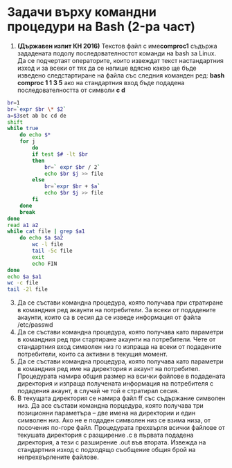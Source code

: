 
# Задачи върху командни процедури на Bash (2-ра част)

1. **(Държавен изпит КН 2016)** Текстов файл с име ​**comproc1**​ съдържа зададената по­долу последователностот команди на bash за Linux. Да се подчертаят операторите, които извеждат текст настандартния изход и за всеки от тях да се напише вдясно какво ще бъде изведено следстартиране на файла със следния команден ред: **bash comproc 1  1   3   5** ако на стандартния вход бъде подадена последователността от символи **​c  d**
```bash
br=1
br=`expr $br \* $2`
a=$3set ab bc cd de
shift
while true
	do echo $*
	for j 
		do 
		if test $# -lt $br
		then 
			br=` expr $br / 2`
			echo $br $j >> file
		else 
			br=`expr $br + $a` 
			echo $br $j >> file 
		fi
	done
	break
done
read a1 a2
while cat file | grep $a1
	do echo $a $a2 
		wc -l file 
		tail -5c file 
		exit 
		echo FIN
done
echo $a $a1
wc -c file
tail -2l file
```
3. Да се състави командна процедура, която получава при стратиране в командния ред акаунти на потребители. За всеки от подадените акаунти, които са в сесия да се изведе информация от файла /etc/passwd
4. Да се състави командна процедура, която получава като параметри в командния ред при стартиране акаунти на потребители. Чете от стандартния вход символен низ го изпраща на всеки от подадените потребители, които са активни в текущия момент.
5. Да се състави командна процедура, която получава като параметри в командния ред име на директория и акаунт на потребител. Процедурата намира общия размер на всички файлове в подадената директория и изпраща получената информация на потребителя с подадения акаунт, в случай че той е стратирал сесия.
6. В текущата директория се намира файл ff със съдържание символен низ.  Да aсе състави командна порцедура, която получава три позиционни параметъра – две имена на директории и един символен низ. Ако не е подаден символен низ се взима низа, от посочения по-горе файл. Процедурата прехвърля всички файлове от текушата директория с разщирение .с в първата подадена директория, а тези с разширение .out  във втората. Извежда на стандартния изход с подходящо съобщение общия брой на непрехвърлените  файлове.
